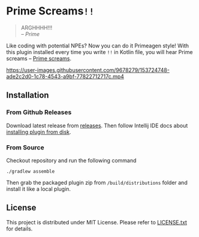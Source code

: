 # Prime Screams`!!`

> ARGHHHH!!!
> <br> _– Prime_

Like coding with potential NPEs? Now you can do it Primeagen style!
With this plugin installed every time you write `!!` in Kotlin file, 
you will hear Prime screams – [Prime screams](https://www.youtube.com/watch?v=kkcHypEr5y8).



https://user-images.githubusercontent.com/9678279/153724748-ade2c2d0-1c78-4543-a9bf-77822712717c.mp4



## Installation

### From Github Releases

Download latest release from [releases](https://github.com/theapache64/prime-screams/releases).
Then follow Intellij IDE docs about [installing plugin from disk](https://www.jetbrains.com/help/idea/managing-plugins.html#install_plugin_from_disk).

### From Source

Checkout repository and run the following command
```shell
./gradlew assemble
```
Then grab the packaged plugin zip from `/build/distributions` folder 
and install it like a local plugin.

## License

This project is distributed under MIT License. Please refer to [LICENSE.txt](LICENSE.txt) for details.

